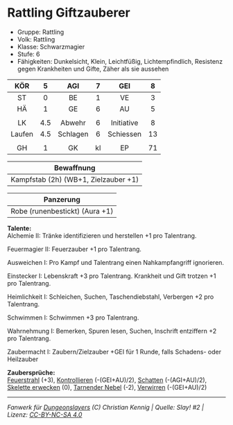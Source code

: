 # Rattling Giftzauberer  
- Gruppe: Rattling  
- Volk: Rattling  
- Klasse: Schwarzmagier  
- Stufe: 6  
- Fähigkeiten: Dunkelsicht, Klein, Leichtfüßig, Lichtempfindlich, Resistenz gegen Krankheiten und Gifte, Zäher als sie aussehen  


| KÖR | 5 | AGI | 7 | GEI | 8 |
| :-: | :-: | :-: | :-: | :-: | :-: |
| ST | 0 | BE | 1 | VE | 3 |
| HÄ | 1 | GE | 6 | AU | 5 |
|  |
| LK | 4.5 | Abwehr | 6 | Initiative | 8 |
| Laufen | 4.5 | Schlagen | 6 | Schiessen | 13 |
|  |
| GH | 1 | GK | kl | EP | 71 |

| Bewaffnung |
| --- |
| Kampfstab (2h) (WB+1, Zielzauber +1) |


| Panzerung |
| --- |
| Robe (runenbestickt) (Aura +1) |


**Talente:**  
Alchemie II: Tränke identifizieren und herstellen +1 pro Talentrang.

Feuermagier II: Feuerzauber +1 pro Talentrang.

Ausweichen I: Pro Kampf und Talentrang einen Nahkampfangriff ignorieren.

Einstecker I: Lebenskraft +3 pro Talentrang. Krankheit und Gift trotzen +1 pro Talentrang.

Heimlichkeit I: Schleichen, Suchen, Taschendiebstahl, Verbergen +2 pro Talentrang.

Schwimmen I: Schwimmen +3 pro Talentrang.

Wahrnehmung I: Bemerken, Spuren lesen, Suchen, Inschrift entziffern +2 pro Talentrang.

Zaubermacht I: Zaubern/Zielzauber +GEI für 1 Runde, falls Schadens- oder Heilzauber


**Zaubersprüche:**  
[Feuerstrahl](/grw/zauber/feuerstrahl.md) (+3), [Kontrollieren](/grw/zauber/kontrollieren.md) (-(GEI+AU)/2), [Schatten](/grw/zauber/schatten.md) (-(AGI+AU)/2), [Skelette erwecken](/grw/zauber/skelette-erwecken.md) (0), [Tarnender Nebel](/grw/zauber/tarnender-nebel.md) (-2), [Verwirren](/grw/zauber/verwirren.md) (-(GEI+AU)/2)




___
*Fanwerk für [Dungeonslayers](https://www.dungeonslayers.net/) (C) Christian Kennig | Quelle: Slay! #2 | Lizenz: [CC-BY-NC-SA 4.0](https://creativecommons.org/licenses/by-nc-sa/4.0/deed.de)*